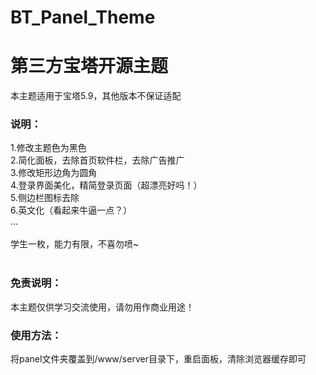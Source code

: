 # BT_Panel_Theme
# 第三方宝塔开源主题

本主题适用于宝塔5.9，其他版本不保证适配


### 说明：

1.修改主题色为黑色<br>
2.简化面板，去除首页软件栏，去除广告推广<br>
3.修改矩形边角为圆角<br>
4.登录界面美化，精简登录页面（超漂亮好吗！）<br>
5.侧边栏图标去除<br>
6.英文化（看起来牛逼一点？）<br>
...<br><br>
学生一枚，能力有限，不喜勿喷~<br>
<br>
### 免责说明：

本主题仅供学习交流使用，请勿用作商业用途！

### 使用方法：
将panel文件夹覆盖到/www/server目录下，重启面板，清除浏览器缓存即可


